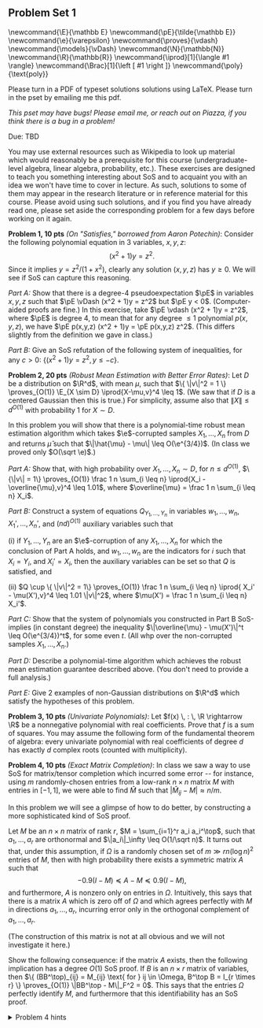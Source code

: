 ## Problem Set 1

\newcommand{\E}{\mathbb E}
\newcommand{\pE}{\tilde{\mathbb E}}
\newcommand{\e}{\varepsilon}
\newcommand{\proves}{\vdash}
\newcommand{\models}{\vDash}
\newcommand{\N}{\mathbb{N}}
\newcommand{\R}{\mathbb{R}}
\newcommand{\iprod}[1]{\langle #1 \rangle}
\newcommand{\Brac}[1]{\left [ #1 \right ]}
\newcommand{\poly}{\text{poly}}

Please turn in a PDF of typeset solutions solutions using LaTeX. Please turn in the pset by emailing me this pdf.

*This pset may have bugs! Please email me, or reach out on Piazza, if you think there is a bug in a problem!*

Due: TBD

You may use external resources such as Wikipedia to look up material which would reasonably be a prerequisite for this course (undergraduate-level algebra, linear algebra, probability, etc.). These exercises are designed to teach you something interesting about SoS and to acquaint you with an idea we won't have time to cover in lecture. As such, solutions to some of them may appear in the research literature or in reference material for this course. Please avoid using such solutions, and if you find you have already read one, please set aside the corresponding problem for a few days before working on it again.

**Problem 1, 10 pts** *(On "Satisfies," borrowed from Aaron Potechin)*: Consider the following polynomial equation in $3$ variables, $x,y,z$:
$$(x^2 + 1)y = z^2.$$
Since it implies $y = z^2 / (1+x^2)$, clearly any solution $(x,y,z)$ has $y \geq 0$. We will see if SoS can capture this reasoning.

*Part A:* Show that there is a degree-4 pseudoexpectation $\pE$ in variables $x,y,z$ such that $\pE \vDash (x^2 + 1)y = z^2$ but $\pE y < 0$. (Computer-aided proofs are fine.) In this exercise, take $\pE \vdash (x^2 + 1)y = z^2$, where $\pE$ is degree $4$, to mean that for any degree $\leq 1$ polynomial $p(x,y,z)$, we have $\pE p(x,y,z) (x^2 + 1)y = \pE p(x,y,z) z^2$. (This differs slightly from the definition we gave in class.)

*Part B:* Give an SoS refutation of the following system of inequalities, for any $c > 0$: $\{ (x^2 + 1)y = z^2, y \leq -c \}$.

**Problem 2, 20 pts** *(Robust Mean Estimation with Better Error Rates)*: Let $D$ be a distribution on $\R^d$, with mean $\mu$, such that $\{ \|v\|^2 = 1 \} \proves_{O(1)} \E_{X \sim D} \iprod{X-\mu,v}^4 \leq 1$. (We saw that if $D$ is a centered Gaussian then this is true.) For simplicity, assume also that $\|X\| \leq d^{O(1)}$ with probability $1$ for $X \sim D$.

In this problem you will show that there is a polynomial-time robust mean estimation algorithm which takes $\e$-corrupted samples $X_1,\ldots,X_n$ from $D$ and returns $\hat{\mu}$ such that $\|\hat{\mu} - \mu\| \leq O(\e^{3/4})$. (In class we proved only $O(\sqrt \e)$.)

*Part A:* Show that, with high probability over $X_1,\ldots,X_n \sim D$, for $n \leq d^{O(1)}$, $\{\|v\| = 1\} \proves_{O(1)} \frac 1 n \sum_{i \leq n} \iprod{X_i - \overline{\mu},v}^4 \leq 1.01$, where $\overline{\mu} = \frac 1 n \sum_{i \leq n} X_i$.

*Part B:* Construct a system of equations $Q_{Y_1,\ldots,Y_n}$ in variables $w_1,\ldots,w_n, X_1',\ldots,X_n'$, and $(nd)^{O(1)}$ auxiliary variables such that 

(i) if $Y_1,\ldots,Y_n$ are an $\e$-corruption of any $X_1,\ldots,X_n$ for which the conclusion of Part A holds, and $w_1,\ldots,w_n$ are the indicators for $i$ such that $X_i = Y_i$, and $X_i' = X_i$, then the auxiliary variables can be set so that $Q$ is satisfied, and

(ii) $Q \cup \{ \|v\|^2 = 1\} \proves_{O(1)} \frac 1 n \sum_{i \leq n} \iprod{ X_i' - \mu(X'),v}^4 \leq 1.01 \|v\|^2$, where $\mu(X') = \frac 1 n \sum_{i \leq n} X_i'$.

*Part C:* Show that the system of polynomials you constructed in Part B SoS-implies (in constant degree) the inequality $\|\overline{\mu} - \mu(X')\|^t \leq O(\e^{3/4})^t$, for some even $t$. (All whp over the non-corrupted samples $X_1,\ldots,X_n$.)

*Part D:* Describe a polynomial-time algorithm which achieves the robust mean estimation guarantee described above. (You don't need to provide a full analysis.)

*Part E:* Give 2 examples of non-Gaussian distributions on $\R^d$ which satisfy the hypotheses of this problem.


**Problem 3, 10 pts** *(Univariate Polynomials)*: Let $f(x) \, : \, \R \rightarrow \R$ be a nonnegative polynomial with real coefficients. Prove that $f$ is a sum of squares. You may assume the following form of the fundamental theorem of algebra: every univariate polynomial with real coefficients of degree $d$ has exactly $d$ complex roots (counted with multiplicity).

**Problem 4, 10 pts** *(Exact Matrix Completion)*: In class we saw a way to use SoS for matrix/tensor completion which incurred some error -- for instance, using $m$ randomly-chosen entries from a low-rank $n \times n$ matrix $M$ with entries in $[-1,1]$, we were able to find $\hat{M}$ such that $|\hat{M}_{ij} - M| \approx n/m$.

In this problem we will see a glimpse of how to do better, by constructing a more sophisticated kind of SoS proof.

Let $M$ be an $n \times n$ matrix of rank $r$, $M = \sum_{i=1}^r a_i a_i^\top$, such that $a_1,\ldots,a_r$ are orthonormal and $\|a_i\|_\infty \leq O(1/\sqrt n)$. It turns out that, under this assumption, if $\Omega$ is a randomly chosen set of $m \gg r n (\log n)^2$ entries of $M$, then with high probability there exists a symmetric matrix $A$ such that
$$-0.9(I - M) \preceq A - M \preceq 0.9(I - M),$$
and furthermore, $A$ is nonzero only on entries in $\Omega$. Intuitively, this says that there is a matrix $A$ which is zero off of $\Omega$ and which agrees perfectly with $M$ in directions $a_1,\ldots,a_r$, incurring error only in the orthogonal complement of $a_1,\ldots,a_r$.

(The construction of this matrix is not at all obvious and we will not investigate it here.)

Show the following consequence: if the matrix $A$ exists, then the following implication has a degree $O(1)$ SoS proof. If $B$ is an $n \times r$ matrix of variables, then $\{ (BB^\top)_{ij} = M_{ij} \text{ for } ij \in \Omega, B^\top B = I_{r \times r} \} \proves_{O(1)} \|BB^\top - M\|_F^2 = 0$. This says that the entries $\Omega$ perfectly identify $M$, and furthermore that this identifiability has an SoS proof.

<details>
<summary>Problem 4 hints</summary>

Hint 1: First of all, it would be enough to give an SoS proof that $\langle M, BB^\top \rangle \geq r$ (prove this!).

Hint 2: Let's think about what the two properties of $A$ allow us to *do* with it. First of all, since $A$ is zero off of $\Omega$, if we have any two matrices $C,D$ whose $\Omega$ entries are identical, $\langle A, C \rangle = \langle A,D \rangle$. Second, $A$ is a proxy for $M$ in the sense that for any PSD matrix $X$, $\langle A, X \rangle = \langle M,X \rangle \pm 0.9 \langle M^\perp, X \rangle$, where $M^\perp = I - M$ is the projector perpendicular to $M$. This is especially  useful if $\langle M^\perp, X \rangle = 0$...

Hint 3: Can you lower-bound $\langle M,BB^\top \rangle$ using $\langle A, BB^\top \rangle$? And then, can you lower bound $\langle A, BB^\top \rangle$ using $\langle A, M \rangle$ ? How big is this last quantity?

</details>
